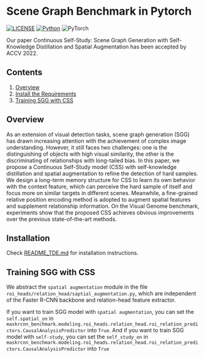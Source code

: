 # Scene Graph Benchmark in Pytorch

[![LICENSE](https://img.shields.io/badge/license-MIT-green)](https://github.com/LINYE1998/Continuous_Self_Study/blob/master/LICENSE)
[![Python](https://img.shields.io/badge/python-3.7-blue.svg)](https://www.python.org/)
![PyTorch](https://img.shields.io/badge/pytorch-1.2.0-%237732a8)

Our paper Continuous Self-Study: Scene Graph Generation
with Self-Knowledge Distillation and Spatial
Augmentation has been accepted by ACCV 2022.

## Contents

1. [Overview](#Overview)
2. [Install the Requirements](INSTALL.md)
3. [Training SGG with CSS](#perform-training-on-scene-graph-generation)


## Overview
As an extension of visual detection tasks, scene graph generation (SGG) has drawn increasing attention with the achievement of
complex image understanding. However, it still faces two challenges: one
is the distinguishing of objects with high visual similarity, the other is
the discriminating of relationships with long-tailed bias. In this paper, we
propose a Continuous Self-Study model (CSS) with self-knowledge distillation and spatial augmentation to refine the detection of hard samples.
We design a long-term memory structure for CSS to learn its own behavior with the context feature, which can perceive the hard sample of
itself and focus more on similar targets in different scenes. Meanwhile,
a fine-grained relative position encoding method is adopted to augment
spatial features and supplement relationship information. On the Visual
Genome benchmark, experiments show that the proposed CSS achieves
obvious improvements over the previous state-of-the-art methods.

## Installation
Check [README_TDE.md](README_TDE.md) for installation instructions.

## Training SGG with CSS
We abstract the ```spatial augmentation``` module in the file ```roi_heads/relation_head/saptial_augmentation.py```, which are independent of the Faster R-CNN backbone and relation-head feature extractor.
 
If you want to train SGG model with ```spatial augmentation```, you can set the ```self.spatial_on``` in ```maskrcnn_benchmark.modeling.roi_heads.relation_head.roi_relation_predictors.CausalAnalysisPredictor``` into ```True```. And if you want to train SGG model with ```self-study```, you can set the ```self_study_on``` in ```maskrcnn_benchmark.modeling.roi_heads.relation_head.roi_relation_predictors.CausalAnalysisPredictor``` into ```True```

